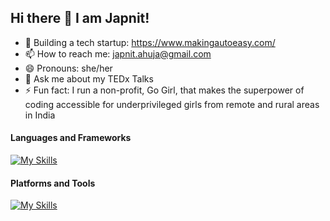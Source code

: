 ## Hi there 👋 I am Japnit!

- 🔭 Building a tech startup: https://www.makingautoeasy.com/
- 📫 How to reach me: japnit.ahuja@gmail.com
- 😄 Pronouns: she/her
- 🎤 Ask me about my TEDx Talks
- ⚡ Fun fact: I run a non-profit, Go Girl, that makes the superpower of coding accessible for underprivileged girls from remote and rural areas in India

#### Languages and Frameworks

[![My Skills](https://skillicons.dev/icons?i=py,java,js,react,flutter,cpp,flask,nodejs,redux,express,bootstrap,matlab,r,tensorflow,html,css,sass,flutter&perline=10)](https://skillicons.dev)

#### Platforms and Tools

[![My Skills](https://skillicons.dev/icons?i=docker,gcp,github,linux,mysql,nginx,mongodb,postgres,postman,sqlite)](https://skillicons.dev)
